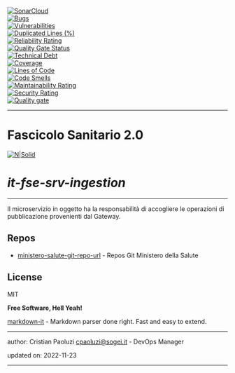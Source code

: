 [![SonarCloud](https://sonarcloud.io/images/project_badges/sonarcloud-black.svg)](https://sonarcloud.io/summary/new_code?id=it.finanze.sanita.fse2%3Asrv-ingestion-ms)
<br/>
[![Bugs](https://sonarcloud.io/api/project_badges/measure?project=it.finanze.sanita.fse2%3Asrv-ingestion-ms&metric=bugs)](https://sonarcloud.io/summary/new_code?id=it.finanze.sanita.fse2%3Asrv-ingestion-ms)
<br/>
[![Vulnerabilities](https://sonarcloud.io/api/project_badges/measure?project=it.finanze.sanita.fse2%3Asrv-ingestion-ms&metric=vulnerabilities)](https://sonarcloud.io/summary/new_code?id=it.finanze.sanita.fse2%3Asrv-ingestion-ms)
<br/>
[![Duplicated Lines (%)](https://sonarcloud.io/api/project_badges/measure?project=it.finanze.sanita.fse2%3Asrv-ingestion-ms&metric=duplicated_lines_density)](https://sonarcloud.io/summary/new_code?id=it.finanze.sanita.fse2%3Asrv-ingestion-ms)
<br/>
[![Reliability Rating](https://sonarcloud.io/api/project_badges/measure?project=it.finanze.sanita.fse2%3Asrv-ingestion-ms&metric=reliability_rating)](https://sonarcloud.io/summary/new_code?id=it.finanze.sanita.fse2%3Asrv-ingestion-ms)
<br/>
[![Quality Gate Status](https://sonarcloud.io/api/project_badges/measure?project=it.finanze.sanita.fse2%3Asrv-ingestion-ms&metric=alert_status)](https://sonarcloud.io/summary/new_code?id=it.finanze.sanita.fse2%3Asrv-ingestion-ms)
<br/>
[![Technical Debt](https://sonarcloud.io/api/project_badges/measure?project=it.finanze.sanita.fse2%3Asrv-ingestion-ms&metric=sqale_index)](https://sonarcloud.io/summary/new_code?id=it.finanze.sanita.fse2%3Asrv-ingestion-ms)
<br/>
[![Coverage](https://sonarcloud.io/api/project_badges/measure?project=it.finanze.sanita.fse2%3Asrv-ingestion-ms&metric=coverage)](https://sonarcloud.io/summary/new_code?id=it.finanze.sanita.fse2%3Asrv-ingestion-ms)
<br/>
[![Lines of Code](https://sonarcloud.io/api/project_badges/measure?project=it.finanze.sanita.fse2%3Asrv-ingestion-ms&metric=ncloc)](https://sonarcloud.io/summary/new_code?id=it.finanze.sanita.fse2%3Asrv-ingestion-ms)
<br/>
[![Code Smells](https://sonarcloud.io/api/project_badges/measure?project=it.finanze.sanita.fse2%3Asrv-ingestion-ms&metric=code_smells)](https://sonarcloud.io/summary/new_code?id=it.finanze.sanita.fse2%3Asrv-ingestion-ms)
<br/>
[![Maintainability Rating](https://sonarcloud.io/api/project_badges/measure?project=it.finanze.sanita.fse2%3Asrv-ingestion-ms&metric=sqale_rating)](https://sonarcloud.io/summary/new_code?id=it.finanze.sanita.fse2%3Asrv-ingestion-ms)
<br/>
[![Security Rating](https://sonarcloud.io/api/project_badges/measure?project=it.finanze.sanita.fse2%3Asrv-ingestion-ms&metric=security_rating)](https://sonarcloud.io/summary/new_code?id=it.finanze.sanita.fse2%3Asrv-ingestion-ms)
<br/>
[![Quality gate](https://sonarcloud.io/api/project_badges/quality_gate?project=it.finanze.sanita.fse2%3Asrv-ingestion-ms)](https://sonarcloud.io/summary/new_code?id=it.finanze.sanita.fse2%3Asrv-ingestion-ms)
<br/>

---

# Fascicolo Sanitario 2.0
[![N|Solid](https://www.sogei.it/content/dam/sogei/loghi/Sogei_logo_304.svg)](https://www.sogei.it/it/sogei-homepage.html)

# _it-fse-srv-ingestion_


---

Il microservizio in oggetto ha la responsabilità di accogliere le operazioni di pubblicazione provenienti dal Gateway.

## Repos
- [ministero-salute-git-repo-url] - Repos Git Ministero della Salute

## License

MIT

**Free Software, Hell Yeah!**

[markdown-it] - Markdown parser done right. Fast and easy to extend.

[//]: # (These are reference links used in the body of this note and get stripped out when the markdown processor does its job. There is no need to format nicely because it shouldn't be seen. Thanks SO - http://stackoverflow.com/questions/4823468/store-comments-in-markdown-syntax)
[markdown-it]: <https://github.com/markdown-it/markdown-it>
[ministero-salute-git-repo-url]: <https://github.com/ministero-salute/it-fse-srv-ingestion.git>
[Spring Boot]: <https://spring.io/projects/spring-boot>
[Maven]: <https://maven.apache.org/>

---
author: Cristian Paoluzi <cpaoluzi@sogei.it> - DevOps Manager

updated on: 2022-11-23

---